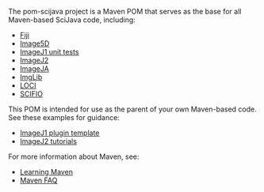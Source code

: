 The pom-scijava project is a Maven POM that serves as the base for all
Maven-based SciJava code, including:

* [Fiji](https://github.com/fiji/fiji)
* [Image5D](https://github.com/imagej/image5d)
* [ImageJ1 unit tests](https://github.com/imagej/ij1-tests)
* [ImageJ2](https://github.com/imagej/imagej)
* [ImageJA](https://github.com/fiji/imageja)
* [ImgLib](https://github.com/imagej/imglib)
* [LOCI](https://github.com/uw-loci/pom-loci)
* [SCIFIO](https://github.com/imagej/minimal-ij1-plugin)

This POM is intended for use as the parent of your own Maven-based code.
See these examples for guidance:

* [ImageJ1 plugin template](https://github.com/imagej/minimal-ij1-plugin)
* [ImageJ2 tutorials](http://github.com/imagej/imagej-tutorials)

For more information about Maven, see:

* [Learning Maven](http://developer.imagej.net/learning-maven)
* [Maven FAQ](http://wiki.imagej.net/Maven_-_Frequently_Asked_Questions)
